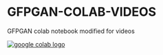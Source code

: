 # GFPGAN-COLAB-VIDEOS
GFPGAN colab notebook modified for videos

<a href="[https://colab.research.google.com/drive/1sVsoBd9AjckIXThgtZhGrHRfFI6UUYOo](https://colab.research.google.com/drive/1_Vl60DD697gXJv6UoUxjrQXPOjo-R6a9?usp=sharing)"><img src="https://colab.research.google.com/assets/colab-badge.svg" alt="google colab logo"></a>


